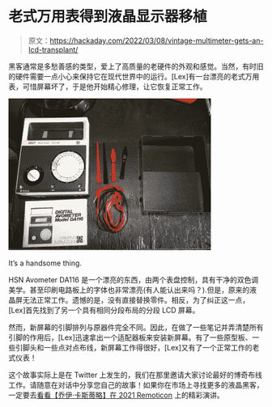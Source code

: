 # 老式万用表得到液晶显示器移植

> 原文：<https://hackaday.com/2022/03/08/vintage-multimeter-gets-an-lcd-transplant/>

黑客通常是多愁善感的类型，爱上了高质量的老硬件的外观和感觉。当然，有时旧的硬件需要一点小心来保持它在现代世界中的运行。[Lex]有一台漂亮的老式万用表，可惜屏幕坏了，于是他开始精心修理，让它恢复正常工作。

![](img/230109c20247ff45f5be29697fa9b04b.png)

It’s a handsome thing.

HSN Avometer DA116 是一个漂亮的东西，由两个表盘控制，具有干净的双色调美学。甚至印刷电路板上的字体也非常漂亮(有人能认出来吗？).但是，原来的液晶屏无法正常工作。遗憾的是，没有直接替换零件。相反，为了纠正这一点，[Lex]首先找到了另一个具有相同分段布局的分段 LCD 屏幕。

然而，新屏幕的引脚排列与原器件完全不同。因此，在做了一些笔记并弄清楚所有引脚的作用后，[Lex]迅速拿出一个适配器板来安装新屏幕。有了一些原型板、一些引脚头和一些点对点布线，新屏幕工作得很好，[Lex]又有了一个正常工作的老式仪表！

这个故事实际上是在 Twitter 上发生的，我们在那里邀请大家讨论最好的博奇布线工作。请随意在对话中分享您自己的故事！如果你在市场上寻找更多的液晶黑客，一定要去[看看【乔伊·卡斯蒂略】在 2021 Remoticon](https://hackaday.com/2022/02/24/remoticon-2021-joey-castillo-teaches-old-lcds-new-tricks/) 上的精彩演讲。